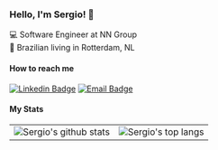 ### Hello, I'm Sergio! 👋

:computer: Software Engineer at NN Group
<br>:house_with_garden: Brazilian living in Rotterdam, NL 


#### How to reach me
[![Linkedin Badge](https://img.shields.io/badge/-LinkedIn-blue?style=flat-square&logo=Linkedin&logoColor=white&link=https://www.linkedin.com/in/sergio-flores17/?locale=en_US)](https://www.linkedin.com/in/sergio-flores17/?locale=en_US)
[![Email Badge](https://img.shields.io/badge/-Gmail-EEE?style=flat-square&logo=Gmail&link=sergio.flores.junior17@gmail.com)](mailto:sergio.flores.junior17@gmail.com)


#### My Stats

|||
|---|---|
|![Sergio's github stats](https://github-readme-stats.vercel.app/api?username=sergioflores-j&count_private=true&show_icons=true&custom_title=Github%20Status&theme=dracula)|![Sergio's top langs](https://github-readme-stats.vercel.app/api/top-langs/?username=sergioflores-j&layout=compact)
